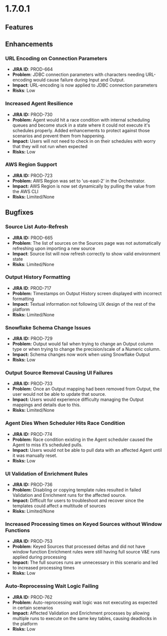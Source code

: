 # 1.7.0.1

## Features

## Enhancements

### URL Encoding on Connection Parameters

* **JIRA ID**: PROD-664
* **Problem**: JDBC connection parameters with characters needing URL-encoding would cause failure during Input and Output.
* **Impact**: URL-encoding is now applied to JDBC connection parameters
* **Risks**: Low

### Increased Agent Resilience

* **JIRA ID:** PROD-730
* **Problem:** Agent would hit a race condition with internal scheduling queues and become stuck in a state where it could not execute it's schedules properly. Added enhancements to protect against those scenarios and prevent them from happening.
* **Impact:** Users will not need to check in on their schedules with worry that they will not run when expected
* **Risks:** Low

### AWS Region Support

* **JIRA ID:** PROD-723
* **Problem:** AWS Region was set to 'us-east-2' in the Orchestrator.
* **Impact:** AWS Region is now set dynamically by pulling the value from the AWS CLI
* **Risks:** Limited/None

## Bugfixes

### Source List Auto-Refresh

* **JIRA ID:** PROD-665
* **Problem**: The list of sources on the Sources page was not automatically refreshing upon importing a new source
* **Impact**: Source list will now refresh correctly to show valid environment state
* **Risks**: Limited/None

### Output History Formatting

* **JIRA ID**: PROD-717
* **Problem:** Timestamps on Output History screen displayed with incorrect formatting
* **Impact:** Textual information not following UX design of the rest of the platform
* **Risks:** Limited/None

### Snowflake Schema Change Issues

* **JIRA ID:** PROD-729
* **Problem:** Output would fail when trying to change an Output column type or when trying to change the precision/scale of a Numeric column.
* **Impact:** Schema changes now work when using Snowflake Output
* **Risks:** Low

### Output Source Removal Causing UI Failures

* **JIRA ID:** PROD-733
* **Problem:** Once an Output mapping had been removed from Output, the user would not be able to update that source.
* **Impact:** Users would experience difficulty managing the Output mappings and details due to this.
* **Risks:** Limited/None

### Agent Dies When Scheduler Hits Race Condition

* **JIRA ID:** PROD-774
* **Problem:** Race condition existing in the Agent scheduler caused the Agent to miss it’s scheduled pulls.
* **Impact:** Users would not be able to pull data with an affected Agent until it was manually reset.
* **Risks:** Low

### UI Validation of Enrichment Rules

* **JIRA ID:** PROD-736
* **Problem:** Disabling or copying template rules resulted in failed Validation and Enrichment runs for the affected source.
* **Impact:** Difficult for users to troubleshoot and recover since the templates could affect a multitude of sources
* **Risks:** Limited/None

### Increased Processing times on Keyed Sources without Window Functions

* **JIRA ID:** PROD-753
* **Problem:** Keyed Sources that processed deltas and did not have window function Enrichment rules were still having full source V\&E runs applied during processing
* **Impact:** The full sources runs are unnecessary in this scenario and led to increased processing times
* **Risks:** Low

### Auto-Reprocessing Wait Logic Failing

* **JIRA ID:** PROD-762
* **Problem:** Auto-reprocessing wait logic was not executing as expected in certain scenarios
* **Impact:** Affected Validation and Enrichment processes by allowing multiple runs to execute on the same key tables, causing deadlocks in the platform
* **Risks:** Low









